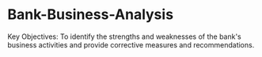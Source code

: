 # Bank-Business-Analysis
Key Objectives: 
To identify the strengths and weaknesses of the bank's business activities and provide corrective measures and recommendations.
